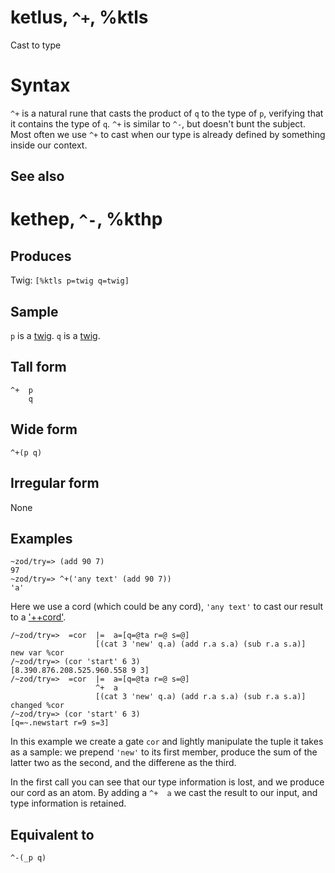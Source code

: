 ketlus, `^+`, %ktls
============================

Cast to type

Syntax
======

`^+` is a natural rune that casts the product of `q` to the type of `p`,
verifying that it contains the type of `q`. `^+` is similar to `^-`, but
doesn't bunt the subject. Most often we use `^+` to cast when our type
is already defined by something inside our context.

See also
--------

kethep, `^-`, %kthp
============================

Produces
--------

Twig: `[%ktls p=twig q=twig]`

Sample
------

`p` is a [twig](). `q` is a [twig]().

Tall form
---------

    ^+  p
        q

Wide form
---------

    ^+(p q)

Irregular form
--------------

None

Examples
--------

    ~zod/try=> (add 90 7)
    97
    ~zod/try=> ^+('any text' (add 90 7))
    'a'

Here we use a cord (which could be any cord), `'any text'` to cast our
result to a ['++cord']().

    /~zod/try=>  =cor  |=  a=[q=@ta r=@ s=@]
                       [(cat 3 'new' q.a) (add r.a s.a) (sub r.a s.a)]
    new var %cor
    /~zod/try=> (cor 'start' 6 3)
    [8.390.876.208.525.960.558 9 3]
    /~zod/try=>  =cor  |=  a=[q=@ta r=@ s=@]
                       ^+  a
                       [(cat 3 'new' q.a) (add r.a s.a) (sub r.a s.a)]
    changed %cor
    /~zod/try=> (cor 'start' 6 3)
    [q=~.newstart r=9 s=3]

In this example we create a gate `cor` and lightly manipulate the tuple
it takes as a sample: we prepend `'new'` to its first member, produce
the sum of the latter two as the second, and the differene as the third.

In the first call you can see that our type information is lost, and we
produce our cord as an atom. By adding a `^+  a` we cast the result to
our input, and type information is retained.

Equivalent to
-------------

    ^-(_p q)
